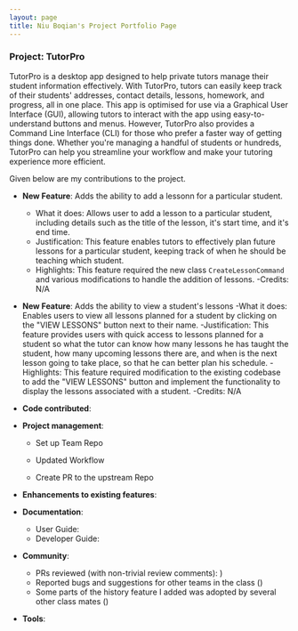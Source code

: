 ```yaml
---
layout: page
title: Niu Boqian's Project Portfolio Page
---
```


### Project: TutorPro

TutorPro is a desktop app designed to help private tutors manage their student information effectively. With TutorPro, tutors can easily keep track of their students' addresses, contact details, lessons, homework, and progress, all in one place. This app is optimised for use via a Graphical User Interface (GUI), allowing tutors to interact with the app using easy-to-understand buttons and menus. However, TutorPro also provides a Command Line Interface (CLI) for those who prefer a faster way of getting things done. Whether you're managing a handful of students or hundreds, TutorPro can help you streamline your workflow and make your tutoring experience more efficient.

Given below are my contributions to the project.

* **New Feature**: Adds the ability to add a lessonn for a particular student.
    - What it does: Allows user to add a lesson to a particular student, including details such as the title of the lesson, it's start time, and it's end time.
    - Justification: This feature enables tutors to effectively plan future lessons for a particular student, keeping track of when he should be teaching which student.
    - Highlights: This feature required the new class `CreateLessonCommand` and various modifications to handle the addition of lessons.
    -Credits: N/A

* **New Feature**: Adds the ability to view a student's lessons
    -What it does: Enables users to view all lessons planned for a student by clicking on the "VIEW LESSONS" button next to their name.
    -Justification: This feature provides users with quick access to lessons planned for a student so what the tutor can know how many lessons he has taught the student, how many upcoming lessons there are, and when is the next lesson going to take place, so that he can better plan his schedule.
    -Highlights: This feature required modification to the existing codebase to add the "VIEW LESSONS" button and implement the functionality to display the lessons associated with a student.
    -Credits: N/A
    
* **Code contributed**:

* **Project management**:

    * Set up Team Repo
    * Updated Workflow

    * Create PR to the upstream Repo

* **Enhancements to existing features**:

* **Documentation**:
  * User Guide:
  * Developer Guide:
  
* **Community**:
  * PRs reviewed (with non-trivial review comments): )
  * Reported bugs and suggestions for other teams in the class ()
  * Some parts of the history feature I added was adopted by several other class mates ()
  
* **Tools**:
